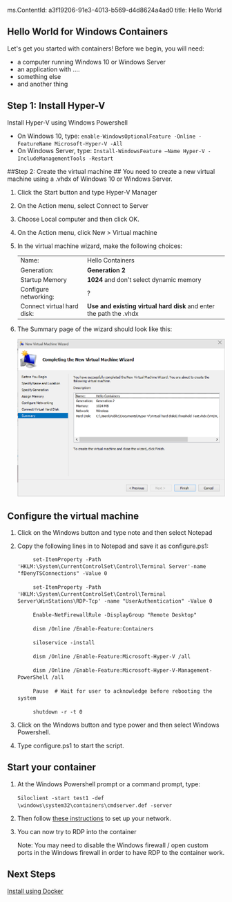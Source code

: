 ms.ContentId: a3f19206-91e3-4013-b569-d4d8624a4ad0 
title: Hello World

## Hello World for Windows Containers ##

Let's get you started with containers! Before we begin, you will need:

- a computer running Windows 10 or Windows Server
- an application with ....
- something else
- and another thing 


## Step 1: Install Hyper-V ##
Install Hyper-V using Windows Powershell</td></tr>
	
- On Windows 10, type: `enable-WindowsOptionalFeature -Online -FeatureName Microsoft-Hyper-V -All` 
- On Windows Server, type: `Install-WindowsFeature –Name Hyper-V -IncludeManagementTools -Restart`
	
##Step 2: Create the virtual machine ##
You need to create a new virtual machine using a .vhdx of Windows 10 or Windows Server. 

1. Click the Start button and type Hyper-V Manager
2. On the Action menu, select Connect to Server 
3. Choose Local computer and then click OK.
4. On the Action menu, click New > Virtual machine
5. In the virtual machine wizard, make the following choices:
	<table>
	<tr><td>Name:</td><td>Hello Containers</td></tr>
	<tr><td>Generation:</td><td><b>Generation 2</b></td></tr>
	<tr><td>Startup Memory</td><td><b>1024</b> and don't select dynamic memory</td></tr>
	<tr><td>Configure networking:</td><td>?</td></tr>
	<tr><td>Connect virtual hard disk:</td><td><b>Use and existing virtual hard disk</b> and enter the path the .vhdx</td></tr>
	</table>
6. The Summary page of the wizard should look like this:
	
	![](media\create_vm.png)

## Configure the virtual machine
1. Click on the Windows button and type note and then select Notepad
2. Copy the following lines in to Notepad and save it as configure.ps1:

	
    		set-ItemProperty -Path 'HKLM:\System\CurrentControlSet\Control\Terminal Server'-name "fDenyTSConnections" -Value 0 
    	
    		set-ItemProperty -Path 'HKLM:\System\CurrentControlSet\Control\Terminal Server\WinStations\RDP-Tcp' -name "UserAuthentication" -Value 0
    	
    		Enable-NetFirewallRule -DisplayGroup "Remote Desktop" 
    	
    		dism /Online /Enable-Feature:Containers 
    	
    		siloservice -install 
    	
    		dism /Online /Enable-Feature:Microsoft-Hyper-V /all 
    	
    		dism /Online /Enable-Feature:Microsoft-Hyper-V-Management-PowerShell /all
    	
    		Pause  # Wait for user to acknowledge before rebooting the system
    	
    		shutdown -r -t 0 
    	
3. Click on the Windows button and type power and then select Windows Powershell. 
4. Type configure.ps1 to start the script.

## Start your container ##
1. At the Windows Powershell prompt or a command prompt, type:

   `Siloclient -start test1 -def \windows\system32\containers\cmdserver.def -server`

2. Then follow [these instructions](..\reference\networking.md) to set up your network.
3. You can now try to RDP into the container

	Note: You may need to disable the Windows firewall / open custom ports in the Windows firewall in order to have RDP to the container work.

## Next Steps
[Install using Docker](install_using_docker.md)